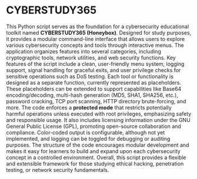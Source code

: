 # CYBERSTUDY365
This Python script serves as the foundation for a cybersecurity educational toolkit named **CYBERSTUDY365 (Honeybox)**. Designed for study purposes, it provides a modular command-line interface that allows users to explore various cybersecurity concepts and tools through interactive menus. The application organizes features into several categories, including cryptographic tools, network utilities, and web security functions.
Key features of the script include a clean, user-friendly menu system, logging support, signal handling for graceful exits, and user privilege checks for sensitive operations such as DoS testing. Each tool or functionality is designed as a separate function, currently represented as placeholders. These placeholders can be extended to support capabilities like Base64 encoding/decoding, multi-hash generation (MD5, SHA1, SHA256, etc.), password cracking, TCP port scanning, HTTP directory brute-forcing, and more.
The code enforces a **protected mode** that restricts potentially harmful operations unless executed with root privileges, emphasizing safety and responsible usage. It also includes licensing information under the GNU General Public License (GPL), promoting open-source collaboration and compliance.
Color-coded output is configurable, although not yet implemented, and logging can be toggled for debugging or auditing purposes. The structure of the code encourages modular development and makes it easy for learners to build and expand upon each cybersecurity concept in a controlled environment. Overall, this script provides a flexible and extensible framework for those studying ethical hacking, penetration testing, or network security fundamentals.
